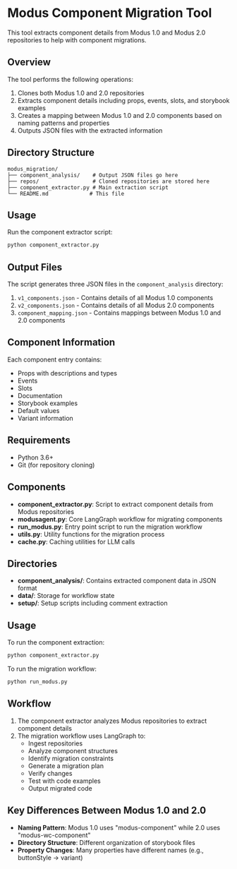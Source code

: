 # Modus Component Migration Tool

This tool extracts component details from Modus 1.0 and Modus 2.0 repositories to help with component migrations.

## Overview

The tool performs the following operations:
1. Clones both Modus 1.0 and 2.0 repositories
2. Extracts component details including props, events, slots, and storybook examples
3. Creates a mapping between Modus 1.0 and 2.0 components based on naming patterns and properties
4. Outputs JSON files with the extracted information

## Directory Structure

```
modus_migration/
├── component_analysis/    # Output JSON files go here
├── repos/                 # Cloned repositories are stored here
├── component_extractor.py # Main extraction script
└── README.md             # This file
```

## Usage

Run the component extractor script:

```bash
python component_extractor.py
```

## Output Files

The script generates three JSON files in the `component_analysis` directory:

1. `v1_components.json` - Contains details of all Modus 1.0 components
2. `v2_components.json` - Contains details of all Modus 2.0 components
3. `component_mapping.json` - Contains mappings between Modus 1.0 and 2.0 components

## Component Information

Each component entry contains:

- Props with descriptions and types
- Events
- Slots
- Documentation
- Storybook examples
- Default values
- Variant information

## Requirements

- Python 3.6+
- Git (for repository cloning)

## Components

- **component_extractor.py**: Script to extract component details from Modus repositories
- **modusagent.py**: Core LangGraph workflow for migrating components
- **run_modus.py**: Entry point script to run the migration workflow
- **utils.py**: Utility functions for the migration process
- **cache.py**: Caching utilities for LLM calls

## Directories

- **component_analysis/**: Contains extracted component data in JSON format
- **data/**: Storage for workflow state
- **setup/**: Setup scripts including comment extraction

## Usage

To run the component extraction:

```bash
python component_extractor.py
```

To run the migration workflow:

```bash
python run_modus.py
```

## Workflow

1. The component extractor analyzes Modus repositories to extract component details
2. The migration workflow uses LangGraph to:
   - Ingest repositories
   - Analyze component structures
   - Identify migration constraints
   - Generate a migration plan
   - Verify changes
   - Test with code examples
   - Output migrated code

## Key Differences Between Modus 1.0 and 2.0

- **Naming Pattern**: Modus 1.0 uses "modus-component" while 2.0 uses "modus-wc-component"
- **Directory Structure**: Different organization of storybook files
- **Property Changes**: Many properties have different names (e.g., buttonStyle → variant) 